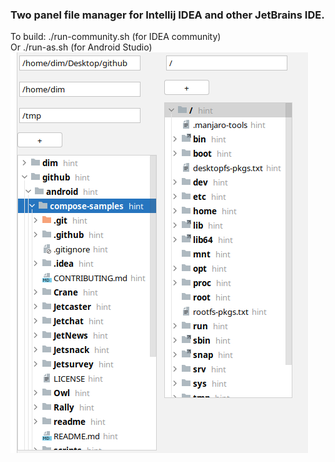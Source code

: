 ### Two panel file manager for Intellij IDEA and other JetBrains IDE.   
To build: ./run-community.sh (for IDEA community)  
Or ./run-as.sh (for Android Studio)  
![img.png](img.png)
